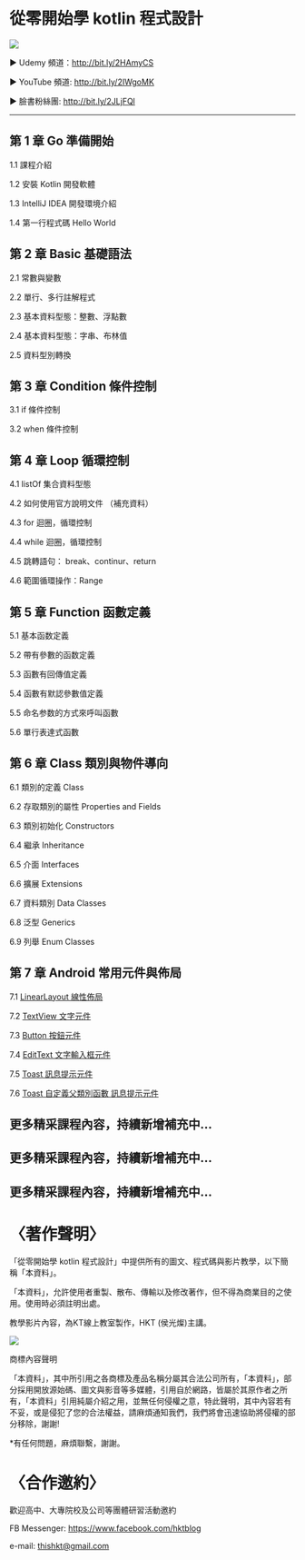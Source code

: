 # 從零開始學 kotlin 程式設計
![](https://i.imgur.com/wbyhsUH.jpg)

▶ Udemy 頻道：http://bit.ly/2HAmyCS

▶ YouTube 頻道: http://bit.ly/2IWgoMK

▶ 臉書粉絲團: http://bit.ly/2JLjFQl

---

## 第 1 章 Go 準備開始
1.1 課程介紹

1.2 安裝 Kotlin 開發軟體

1.3 IntelliJ IDEA 開發環境介紹

1.4 第一行程式碼 Hello World


## 第 2 章 Basic 基礎語法
2.1 常數與變數

2.2 單行、多行註解程式

2.3 基本資料型態：整數、浮點數

2.4 基本資料型態：字串、布林值

2.5 資料型別轉換

## 第 3 章 Condition 條件控制
3.1 if 條件控制

3.2 when 條件控制

## 第 4 章 Loop 循環控制
4.1 listOf  集合資料型態

4.2 如何使用官方說明文件 （補充資料） 

4.3 for 迴圈，循環控制

4.4 while 迴圈，循環控制

4.5 跳轉語句： break、continur、return

4.6 範圍循環操作：Range 

## 第 5 章 Function 函數定義
5.1 基本函数定義

5.2 帶有參數的函数定義

5.3 函數有回傳值定義

5.4 函數有默認參數值定義

5.5 命名参数的方式來呼叫函數

5.6 單行表達式函數

## 第 6 章 Class 類別與物件導向
6.1 類別的定義 Class

6.2 存取類別的屬性 Properties and Fields

6.3 類別初始化 Constructors

6.4 繼承 Inheritance

6.5 介面 Interfaces

6.6 擴展 Extensions

6.7 資料類別 Data Classes

6.8 泛型 Generics

6.9 列舉 Enum Classes

## 第 7 章 Android 常用元件與佈局
7.1 [LinearLayout 線性佈局](https://github.com/thishkt/Android-DemoLinearLayout)

7.2 [TextView 文字元件](https://github.com/thishkt/Android-DemoTextView)

7.3 [Button 按鈕元件](https://github.com/thishkt/Android-DemoButton)

7.4 [EditText 文字輸入框元件](https://github.com/thishkt/Android-DemoEditText)

7.5 [Toast 訊息提示元件](https://github.com/thishkt/Android-DemoToast1)

7.6 [Toast 自定義父類別函數 訊息提示元件](https://github.com/thishkt/Androdi-DemoToast2)

更多精采課程內容，持續新增補充中...
---
更多精采課程內容，持續新增補充中...
---
更多精采課程內容，持續新增補充中...
---

# 〈著作聲明〉
「從零開始學 kotlin 程式設計」中提供所有的圖文、程式碼與影片教學，以下簡稱「本資料」。

「本資料」，允許使用者重製、散布、傳輸以及修改著作，但不得為商業目的之使用。使用時必須註明出處。

教學影片內容，為KT線上教室製作，HKT (侯光燦)主講。


![](https://i.imgur.com/ePThGuF.png)


商標內容聲明

「本資料」，其中所引用之各商標及產品名稱分屬其合法公司所有，「本資料」，部分採用開放源始碼、圖文與影音等多媒體，引用自於網路，皆屬於其原作者之所有，「本資料」引用純屬介紹之用，並無任何侵權之意，特此聲明，其中內容若有不妥，或是侵犯了您的合法權益，請麻煩通知我們，我們將會迅速協助將侵權的部分移除，謝謝!

*有任何問題，麻煩聯繫，謝謝。

# 〈合作邀約〉

歡迎高中、大專院校及公司等團體研習活動邀約

FB Messenger: https://www.facebook.com/hktblog

e-mail: thishkt@gmail.com
